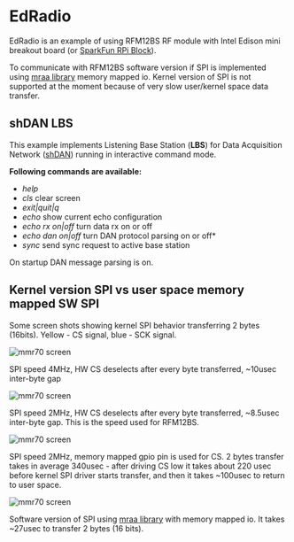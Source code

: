 EdRadio
=======

EdRadio is an example of using RFM12BS RF module with Intel Edison mini breakout board (or [SparkFun RPi Block](https://www.sparkfun.com/products/13044)).

To communicate with RFM12BS software version if SPI is implemented using [mraa library](https://github.com/intel-iot-devkit/mraa) memory mapped io. Kernel version of SPI is not supported at the moment because of very slow user/kernel space data transfer.    

shDAN LBS
---------

This example implements Listening Base Station (**LBS**) for Data Acquisition Network ([shDAN](https://github.com/achilikin/shDAN)) running in interactive command mode. 

**Following commands are available:**

* _help_ 
* _cls_  clear screen
* _exit|quit|q_
* _echo_ show current echo configuration
* _echo rx on|off_ turn data rx on or off
* _echo dan on|off_ turn DAN protocol parsing on or off* 
* _sync_ send sync request to active base station

On startup DAN message parsing is on.

Kernel version SPI vs user space memory mapped SW SPI
-----------------------------------------------------

Some screen shots showing kernel SPI behavior transferring 2 bytes (16bits).
Yellow - CS signal, blue - SCK signal.

![mmr70 screen](http://achilikin.com/github/sys-4mhz.png)

SPI speed 4MHz, HW CS deselects after every byte transferred, ~10usec inter-byte gap
   
![mmr70 screen](http://achilikin.com/github/sys-2mhz.png)

SPI speed 2MHz, HW CS deselects after every byte transferred, ~8.5usec inter-byte gap. This is the speed used for RFM12BS.

![mmr70 screen](http://achilikin.com/github/sys-pi-cs.png)

SPI speed 2MHz, memory mapped gpio pin is used for CS. 2 bytes transfer takes in average 340usec - after driving CS low it takes about 220 usec before kernel SPI driver starts transfer, and then it takes ~100usec to return to user space.

![mmr70 screen](http://achilikin.com/github/sw-spi.png)

Software version of SPI using [mraa library](https://github.com/intel-iot-devkit/mraa) with memory mapped io. It takes ~27usec to transfer 2 bytes (16 bits).


